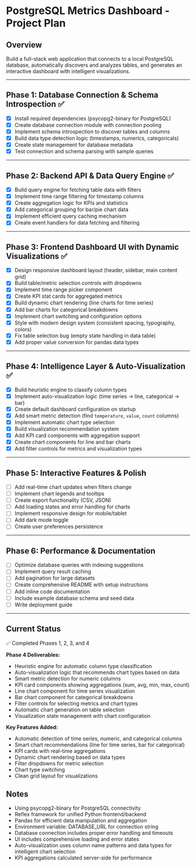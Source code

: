 # PostgreSQL Metrics Dashboard - Project Plan

## Overview
Build a full-stack web application that connects to a local PostgreSQL database, automatically discovers and analyzes tables, and generates an interactive dashboard with intelligent visualizations.

---

## Phase 1: Database Connection & Schema Introspection ✅
- [x] Install required dependencies (psycopg2-binary for PostgreSQL)
- [x] Create database connection module with connection pooling
- [x] Implement schema introspection to discover tables and columns
- [x] Build data type detection logic (timestamps, numerics, categoricals)
- [x] Create state management for database metadata
- [x] Test connection and schema parsing with sample queries

---

## Phase 2: Backend API & Data Query Engine ✅
- [x] Build query engine for fetching table data with filters
- [x] Implement time range filtering for timestamp columns
- [x] Create aggregation logic for KPIs and statistics
- [x] Add categorical grouping for bar/pie chart data
- [x] Implement efficient query caching mechanism
- [x] Create event handlers for data fetching and filtering

---

## Phase 3: Frontend Dashboard UI with Dynamic Visualizations ✅
- [x] Design responsive dashboard layout (header, sidebar, main content grid)
- [x] Build table/metric selection controls with dropdowns
- [x] Implement time range picker component
- [x] Create KPI stat cards for aggregated metrics
- [x] Build dynamic chart rendering (line charts for time series)
- [x] Add bar charts for categorical breakdowns
- [x] Implement chart switching and configuration options
- [x] Style with modern design system (consistent spacing, typography, colors)
- [x] Fix table selection bug (empty state handling in data table)
- [x] Add proper value conversion for pandas data types

---

## Phase 4: Intelligence Layer & Auto-Visualization ✅
- [x] Build heuristic engine to classify column types
- [x] Implement auto-visualization logic (time series → line, categorical → bar)
- [x] Create default dashboard configuration on startup
- [x] Add smart metric detection (find `temperature`, `value`, `count` columns)
- [x] Implement automatic chart type selection
- [x] Build visualization recommendation system
- [x] Add KPI card components with aggregation support
- [x] Create chart components for line and bar charts
- [x] Add filter controls for metrics and visualization types

---

## Phase 5: Interactive Features & Polish
- [ ] Add real-time chart updates when filters change
- [ ] Implement chart legends and tooltips
- [ ] Create export functionality (CSV, JSON)
- [ ] Add loading states and error handling for charts
- [ ] Implement responsive design for mobile/tablet
- [ ] Add dark mode toggle
- [ ] Create user preferences persistence

---

## Phase 6: Performance & Documentation
- [ ] Optimize database queries with indexing suggestions
- [ ] Implement query result caching
- [ ] Add pagination for large datasets
- [ ] Create comprehensive README with setup instructions
- [ ] Add inline code documentation
- [ ] Include example database schema and seed data
- [ ] Write deployment guide

---

## Current Status
✅ Completed Phases 1, 2, 3, and 4

**Phase 4 Deliverables:**
- Heuristic engine for automatic column type classification
- Auto-visualization logic that recommends chart types based on data
- Smart metric detection for numeric columns
- KPI card components showing aggregations (sum, avg, min, max, count)
- Line chart component for time series visualization
- Bar chart component for categorical breakdowns
- Filter controls for selecting metrics and chart types
- Automatic chart generation on table selection
- Visualization state management with chart configuration

**Key Features Added:**
- Automatic detection of time series, numeric, and categorical columns
- Smart chart recommendations (line for time series, bar for categorical)
- KPI cards with real-time aggregations
- Dynamic chart rendering based on data types
- Filter dropdowns for metric selection
- Chart type switching
- Clean grid layout for visualizations

## Notes
- Using psycopg2-binary for PostgreSQL connectivity
- Reflex framework for unified Python frontend/backend
- Pandas for efficient data manipulation and aggregation
- Environment variable: DATABASE_URL for connection string
- Database connection includes proper error handling and timeouts
- UI includes comprehensive loading and error states
- Auto-visualization uses column name patterns and data types for intelligent chart selection
- KPI aggregations calculated server-side for performance
